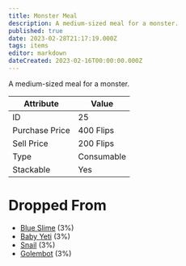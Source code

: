 ```yaml
---
title: Monster Meal
description: A medium-sized meal for a monster.
published: true
date: 2023-02-28T21:17:19.000Z
tags: items
editor: markdown
dateCreated: 2023-02-16T00:00:00.000Z
---
```


A medium-sized meal for a monster.

|Attribute|Value|
|-|-|
|ID|25|
|Purchase Price|400 Flips|
|Sell Price|200 Flips|
|Type|Consumable|
|Stackable|Yes|


# Dropped From
 * [Blue Slime](/monsters/blue-slime) (3%)
 * [Baby Yeti](/monsters/baby-yeti) (3%)
 * [Snail](/monsters/snail) (3%)
 * [Golembot](/monsters/golembot) (3%)
